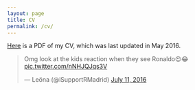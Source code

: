 ```yaml
---
layout: page
title: CV
permalink: /cv/
---
```


[Here](/JohnRyanCV.pdf) is a PDF of my CV, which was last updated in May 2016.
<blockquote class="twitter-video" data-lang="en"><p lang="en" dir="ltr">Omg look at the kids reaction when they see Ronaldo😍😂 <a href="https://t.co/nNHJQJqs3V">pic.twitter.com/nNHJQJqs3V</a></p>&mdash; Leöna (@iSupportRMadrid) <a href="https://twitter.com/iSupportRMadrid/status/752581950876057600">July 11, 2016</a></blockquote>
<script async src="//platform.twitter.com/widgets.js" charset="utf-8"></script>
